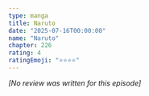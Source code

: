 ```yaml
---
type: manga
title: Naruto
date: "2025-07-16T00:00:00"
name: "Naruto"
chapter: 226
rating: 4
ratingEmoji: "⭐️⭐️⭐️⭐️"
---
```


_[No review was written for this episode]_